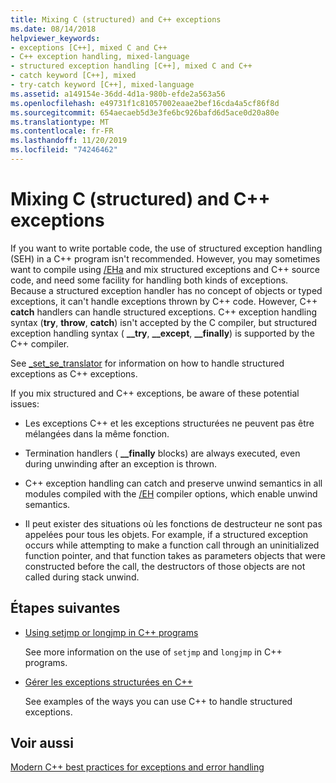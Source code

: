 ```yaml
---
title: Mixing C (structured) and C++ exceptions
ms.date: 08/14/2018
helpviewer_keywords:
- exceptions [C++], mixed C and C++
- C++ exception handling, mixed-language
- structured exception handling [C++], mixed C and C++
- catch keyword [C++], mixed
- try-catch keyword [C++], mixed-language
ms.assetid: a149154e-36dd-4d1a-980b-efde2a563a56
ms.openlocfilehash: e49731f1c81057002eaae2bef16cda4a5cf86f8d
ms.sourcegitcommit: 654aecaeb5d3e3fe6bc926bafd6d5ace0d20a80e
ms.translationtype: MT
ms.contentlocale: fr-FR
ms.lasthandoff: 11/20/2019
ms.locfileid: "74246462"
---
```

# <a name="mixing-c-structured-and-c-exceptions"></a>Mixing C (structured) and C++ exceptions

If you want to write portable code, the use of structured exception handling (SEH) in a C++ program isn't recommended. However, you may sometimes want to compile using [/EHa](../build/reference/eh-exception-handling-model.md) and mix structured exceptions and C++ source code, and need some facility for handling both kinds of exceptions. Because a structured exception handler has no concept of objects or typed exceptions, it can't handle exceptions thrown by C++ code. However, C++ **catch** handlers can handle structured exceptions. C++ exception handling syntax (**try**, **throw**, **catch**) isn't accepted by the C compiler, but structured exception handling syntax ( **__try**, **__except**, **__finally**) is supported by the C++ compiler.

See [_set_se_translator](../c-runtime-library/reference/set-se-translator.md) for information on how to handle structured exceptions as C++ exceptions.

If you mix structured and C++ exceptions, be aware of these potential issues:

- Les exceptions C++ et les exceptions structurées ne peuvent pas être mélangées dans la même fonction.

- Termination handlers ( **__finally** blocks) are always executed, even during unwinding after an exception is thrown.

- C++ exception handling can catch and preserve unwind semantics in all modules compiled with the [/EH](../build/reference/eh-exception-handling-model.md) compiler options, which enable unwind semantics.

- Il peut exister des situations où les fonctions de destructeur ne sont pas appelées pour tous les objets. For example, if a structured exception occurs while attempting to make a function call through an uninitialized function pointer, and that function takes as parameters objects that were constructed before the call, the destructors of those objects are not called during stack unwind.

## <a name="next-steps"></a>Étapes suivantes

- [Using setjmp or longjmp in C++ programs](../cpp/using-setjmp-longjmp.md)

  See more information on the use of `setjmp` and `longjmp` in C++ programs.

- [Gérer les exceptions structurées en C++](../cpp/exception-handling-differences.md)

  See examples of the ways you can use C++ to handle structured exceptions.

## <a name="see-also"></a>Voir aussi

[Modern C++ best practices for exceptions and error handling](../cpp/errors-and-exception-handling-modern-cpp.md)
